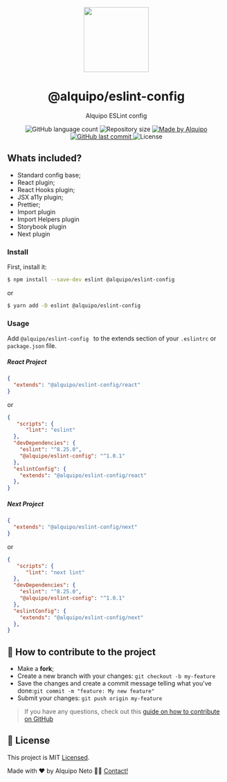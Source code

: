 <div align="center">
  <a href="https://eslint.org/">
    <img height="150" src="https://eslint.org/assets/images/logo/eslint-logo-color.svg">
  </a>

  <h1>@alquipo/eslint-config </h1>
  <p>Alquipo ESLint config</p>
</div>

<p align="center">

  <img alt="GitHub language count" src="https://img.shields.io/github/languages/count/Alquipo/eslint-config">

  <img alt="Repository size" src="https://img.shields.io/github/repo-size/Alquipo/eslint-config">

  <a href="https://www.linkedin.com/in/alquiponeto/">
      <img alt="Made by Alquipo" src="https://img.shields.io/badge/made%20by-AlquipoNeto-blue">
  </a>

  <a href="https://github.com/Alquipo/eslint-config/commits/master">
      <img alt="GitHub last commit" src="https://img.shields.io/github/last-commit/Alquipo/eslint-config?color=blue">
  </a>

  <img alt="License" src="https://img.shields.io/badge/license-MIT-brightgreen?color=blue">

</p>

## Whats included?

- Standard config base;
- React plugin;
- React Hooks plugin;
- JSX a11y plugin;
- Prettier;
- Import plugin
- Import Helpers plugin
- Storybook plugin
- Next plugin

### Install

First, install it:

```bash
$ npm install --save-dev eslint @alquipo/eslint-config 
```
or

```bash
$ yarn add -D eslint @alquipo/eslint-config 
```

### Usage

Add `@alquipo/eslint-config ` to the extends section of your `.eslintrc` or `package.json` file. 

##### React Project 

```json
{
  "extends": "@alquipo/eslint-config/react"
}
```

or

```json
{
   "scripts": {
      "lint": "eslint"
  },
  "devDependencies": {
    "eslint": "^8.25.0",
    "@alquipo/eslint-config": "^1.0.1"
  },
  "eslintConfig": {
    "extends": "@alquipo/eslint-config/react"
  },
}
```
##### Next Project 

```json
{
  "extends": "@alquipo/eslint-config/next"
}
```
or


```json
{
   "scripts": {
      "lint": "next lint"
  },
  "devDependencies": {
    "eslint": "^8.25.0",
    "@alquipo/eslint-config": "^1.0.1"
  },
  "eslintConfig": {
    "extends": "@alquipo/eslint-config/next"
  },
}
```

## 🤔 How to contribute to the project

- Make a **fork**;
- Create a new branch with your changes: `git checkout -b my-feature`
- Save the changes and create a commit message telling what you've done:`git commit -m "feature: My new feature"`
- Submit your changes: `git push origin my-feature`

> If you have any questions, check out this [guide on how to contribute on GitHub](https://github.com/firstcontributions/first-contributions)

## 📝 License

This project is MIT [Licensed](https://opensource.org/licenses/MIT).

Made with ❤️ by Alquipo Neto 👋🏽 [Contact!](https://www.linkedin.com/in/alquiponeto/)
